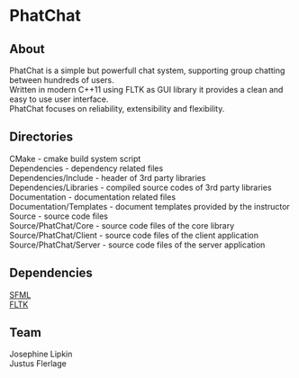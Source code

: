 # PhatChat
## About
PhatChat is a simple but powerfull chat system, supporting group chatting between hundreds of users.  
Written in modern C++11 using FLTK as GUI library it provides a clean and easy to use user interface.  
PhatChat focuses on reliability, extensibility and flexibility.
  
## Directories
CMake - cmake build system script  
Dependencies - dependency related files  
Dependencies/Include - header of 3rd party libraries  
Dependencies/Libraries - compiled source codes of 3rd party libraries  
Documentation - documentation related files  
Documentation/Templates - document templates provided by the instructor  
Source - source code files  
Source/PhatChat/Core - source code files of the core library  
Source/PhatChat/Client - source code files of the client application  
Source/PhatChat/Server - source code files of the server application  

## Dependencies
[SFML](http://sfml-dev.org/ "SFML")  
[FLTK](http://fltk.org/ "FLTK")  
  
## Team
Josephine Lipkin  
Justus Flerlage  
